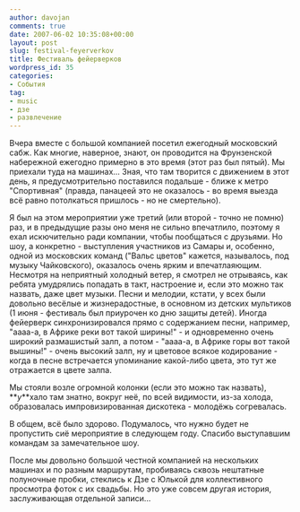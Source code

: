 ```yaml
---
author: davojan
comments: true
date: 2007-06-02 10:35:08+00:00
layout: post
slug: festival-feyerverkov
title: Фестиваль фейерверков
wordpress_id: 35
categories:
- События
tag:
- music
- дзе
- развлечение
---
```


Вчера вместе с большой компанией посетил ежегодный московский сабж. Как многие, наверное, знают, он проводится на Фрунзенской набережной ежегодно примерно в это время (этот раз был пятый). Мы приехали туда на машинах... Зная, что там творится с движением в этот день, я предусмотрительно поставился подальше - ближе к метро "Спортивная" (правда, панацеей это не оказалось - во время выезда всё равно потолкаться пришлось - но не смертельно).

Я был на этом мероприятии уже третий (или второй - точно не помню) раз, и в предыдущие разы оно меня не сильно впечатлило, поэтому я ехал искючительно ради компании, чтобы пообщаться с друзьями. Но шоу, а конкретно - выступления участников из Самары и, особенно, одной из московских команд ("Вальс цветов" кажется, называлось, под музыку Чайковского), оказалось очень ярким и впечатлаяющим. Несмотря на неприятный холодный ветер, я смотрел не отрываясь, как ребята умудрялись попадать в такт, настроение и, если это можно так назвать, даже цвет музыки. Песни и мелодии, кстати, у всех были довольно весёлые и жизнерадостные, в основном из детских мультиков (1 июня - фестиваль был приурочен ко дню защиты детей). Иногда фейерверк синхронизировался прямо с содержанием песни, например, "аааа-а, в Африке реки вот такой ширины!" - и одновременно очень широкий размашистый залп, а потом - "аааа-а, в Африке горы вот такой вышины!" - очень высокий залп, ну и цветовое всякое кодирование - когда в песне встречается упоминание какой-либо цвета, это тут же отражается в цвете залпа.

Мы стояли возле огромной колонки (если это можно так назвать), **_у_**хало там знатно, вокруг неё, по всей видимости, из-за холода, образовалась импровизированная дискотека - молодёжь согревалась.

В общем, всё было здорово. Подумалось, что нужно будет не пропустить сиё мероприятие в следующем году. Спасибо выступавшим командам за замечательное шоу.

После мы довольно большой честной компанией на нескольких машинах и по разным маршрутам, пробиваясь сквозь нештатные полуночные пробки, стеклись к Дзе с Юлькой для коллективного просмотра фоток с их свадьбы. Но это уже совсем другая история, заслуживающая отдельной записи...
